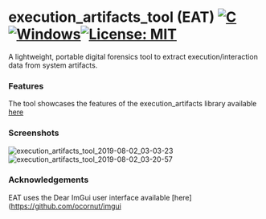 # execution_artifacts_tool (EAT) [![C](https://img.shields.io/badge/language-C++-%23f34b7d.svg)](https://en.wikipedia.org/wiki/C%2B%2B) [![Windows](https://img.shields.io/badge/platform-Windows-0078d7.svg)](https://en.wikipedia.org/wiki/Microsoft_Windows)[![License: MIT](https://img.shields.io/badge/License-MIT-yellow.svg)](https://opensource.org/licenses/MIT)

A lightweight, portable digital forensics tool to extract execution/interaction data from system artifacts.

### Features
The tool showcases the features of the execution_artifacts library available [here](https://github.com/JustasMasiulis/execution_artifacts)

### Screenshots
![execution_artifacts_tool_2019-08-02_03-03-23](https://user-images.githubusercontent.com/40809800/62334925-4f6a2900-b4d2-11e9-8b4d-18a73936bff3.png)
![execution_artifacts_tool_2019-08-02_03-20-57](https://user-images.githubusercontent.com/40809800/62335472-9822e180-b4d4-11e9-98e6-a4b66a94d7cc.png)

### Acknowledgements
EAT uses the Dear ImGui user interface available [here](https://github.com/ocornut/imgui
